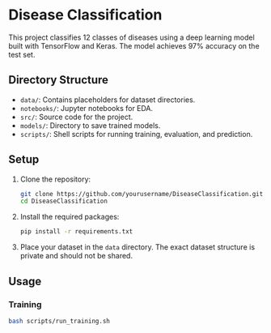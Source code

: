 # Disease Classification

This project classifies 12 classes of diseases using a deep learning model built with TensorFlow and Keras. The model achieves 97% accuracy on the test set.

## Directory Structure

- `data/`: Contains placeholders for dataset directories.
- `notebooks/`: Jupyter notebooks for EDA.
- `src/`: Source code for the project.
- `models/`: Directory to save trained models.
- `scripts/`: Shell scripts for running training, evaluation, and prediction.

## Setup

1. Clone the repository:
    ```bash
    git clone https://github.com/yourusername/DiseaseClassification.git
    cd DiseaseClassification
    ```

2. Install the required packages:
    ```bash
    pip install -r requirements.txt
    ```

3. Place your dataset in the `data` directory. The exact dataset structure is private and should not be shared.

## Usage

### Training

```bash
bash scripts/run_training.sh
